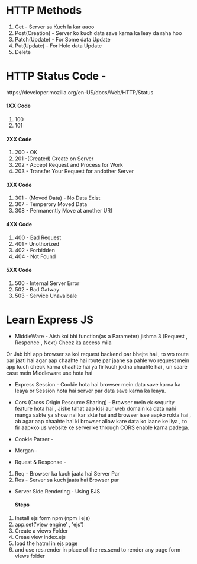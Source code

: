 # HTTP Methods

<ol>
    <li>Get - Server sa Kuch la kar aaoo</li>
    <li>Post(Creation) - Server ko kuch data save karna ka leay da raha hoo </li>
    <li>Patch(Update) - For Some data Update</li>
    <li>Put(Update) - For Hole data Update</li>
    <li>Delete</li>
</ol>

# HTTP Status Code - 

<p> https://developer.mozilla.org/en-US/docs/Web/HTTP/Status </p>

<h4>1XX Code</h4>
<ol>
    <li>100</li>
    <li>101</li>
</ol>

<h4>2XX Code</h4>
<ol>
    <li>200 - OK</li>
    <li>201 -(Created) Create on Server</li>
    <li>202 - Accept Request and Process for Work</li>
    <li>203 - Transfer Your Request for andother Server</li>
</ol>

<h4>3XX Code</h4>
<ol>
    <li>301 - (Moved Data) - No Data Exist </li>
    <li>307 - Temperory Moved Data  </li>
    <li>308 - Permanently Move at another URI</li>
</ol>

<h4>4XX Code</h4>
<ol>
    <li>400 - Bad Request</li>
    <li>401 - Unothorized</li>
    <li>402 - Forbidden</li>
    <li>404 - Not Found</li>
</ol>

<h4>5XX Code</h4>
<ol>
    <li>500 - Internal Server Error </li>
    <li>502 - Bad Gatway</li>
    <li>503 - Service Unavaibale</li>
</ol>


# Learn Express JS

* MiddleWare - Aish koi bhi function(as a Parameter) jishma 3 (Request , Responce , Next) Cheez ka access mila 

Or Jab bhi app browser sa koi request backend par bhejte hai , to wo route par jaati hai agar aap chaahte hai route  par jaane sa pahle wo request mein app kuch check karna chaahte hai ya fir kuch jodna chaahte hai , un saare case mein Middleware use hota hai

* Express Session - Cookie hota hai browser mein data save karna ka leaya or Session hota hai server par data save karna ka leaya.

* Cors (Cross Origin Resource Sharing) -   Browser mein ek sequrity feature hota hai , Jiske tahat aap kisi aur web domain ka data nahi manga sakte ya show nai kar skte hai and browser isse aapko rokta hai , ab agar aap chaahte hai ki browser allow kare data ko laane ke liya , to fir aapkko us website ke server ke through CORS enable karna padega.

* Cookie Parser - 

* Morgan - 

* Rquest & Response - 

<ol>
    <li>Req - Browser ka kuch jaata hai Server Par </li>
    <li>Res - Server sa kuch jaata hai Browser par</li>
</ol>

* Server Side Rendering - Using EJS 
<ol>
    <h4>Steps</h4>
    <li>Install ejs form npm (npm i ejs)</li>
    <li>app.set('view engine' , 'ejs')</li>
    <li>Create a views Folder</li>
    <li>Creae view index.ejs</li>
    <li>load the hatml in ejs page</li>
    <li>and use res.render in place of the res.send to render any page form views folder</li>
</ol>